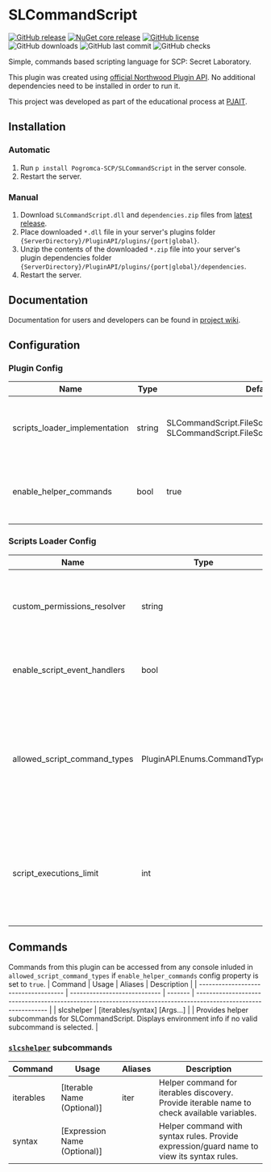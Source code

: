 # SLCommandScript
[![GitHub release](https://flat.badgen.net/github/release/Pogromca-SCP/SLCommandScript)](https://github.com/Pogromca-SCP/SLCommandScript/releases)
[![NuGet core release](https://flat.badgen.net/nuget/v/SLCommandScript.Core/latest)](https://www.nuget.org/packages/SLCommandScript.Core)
[![GitHub license](https://flat.badgen.net/github/license/Pogromca-SCP/SLCommandScript)](https://github.com/Pogromca-SCP/SLCommandScript/blob/main/LICENSE)
![GitHub downloads](https://flat.badgen.net/github/assets-dl/Pogromca-SCP/SLCommandScript)
![GitHub last commit](https://flat.badgen.net/github/last-commit/Pogromca-SCP/SLCommandScript/main)
![GitHub checks](https://flat.badgen.net/github/checks/Pogromca-SCP/SLCommandScript/main)

Simple, commands based scripting language for SCP: Secret Laboratory.

This plugin was created using [official Northwood Plugin API](https://github.com/northwood-studios/NwPluginAPI). No additional dependencies need to be installed in order to run it.

This project was developed as part of the educational process at [PJAIT](https://pja.edu.pl/en/).

## Installation
### Automatic
1. Run `p install Pogromca-SCP/SLCommandScript` in the server console.
2. Restart the server.

### Manual
1. Download `SLCommandScript.dll` and `dependencies.zip` files from [latest release](https://github.com/Pogromca-SCP/SLCommandScript/releases/latest).
2. Place downloaded `*.dll` file in your server's plugins folder `{ServerDirectory}/PluginAPI/plugins/{port|global}`.
3. Unzip the contents of the downloaded `*.zip` file into your server's plugin dependencies folder `{ServerDirectory}/PluginAPI/plugins/{port|global}/dependencies`.
4. Restart the server.

## Documentation
Documentation for users and developers can be found in [project wiki](https://github.com/Pogromca-SCP/SLCommandScript/wiki).

## Configuration
### Plugin Config
| Name                          | Type   | Default value                                                                          | Description                                                                    |
| ----------------------------- | ------ | -------------------------------------------------------------------------------------- | ------------------------------------------------------------------------------ |
| scripts_loader_implementation | string | SLCommandScript.FileScriptsLoader.FileScriptsLoader, SLCommandScript.FileScriptsLoader | Scripts loader implementation to use, provided as a fully qualified type name. |
| enable_helper_commands        | bool   | true                                                                                   | Tells whether or not helper commands should be registered in consoles.         |

### Scripts Loader Config
| Name                         | Type                        | Default value                     | Description                                                                                                          |
| ---------------------------- | --------------------------- | --------------------------------- | -------------------------------------------------------------------------------------------------------------------- |
| custom_permissions_resolver  | string                      |                                   | Custom permissions resolver implementation to use, leave empty if not needed.                                        |
| enable_script_event_handlers | bool                        | true                              | Set to false in order to disable event handling with scripts.                                                        |
| allowed_script_command_types | PluginAPI.Enums.CommandType | Console, GameConsole, RemoteAdmin | Defines allowed script command types (Console, GameConsole or RemoteAdmin), set to 0 to disable all script commands. |
| script_executions_limit      | int                         | 10                                | Defines a maximum amount of concurrent executions a single script can have, use it to set max recursion depth.       |

## Commands
Commands from this plugin can be accessed from any console inluded in `allowed_script_command_types` if `enable_helper_commands` config property is set to `true`.
| Command                              | Usage                        | Aliases | Description                                                                                                    |
| ------------------------------------ | ---------------------------- | ------- | -------------------------------------------------------------------------------------------------------------- |
| slcshelper <a name="slcshelper"></a> | [iterables/syntax] [Args...] |         | Provides helper subcommands for SLCommandScript. Displays environment info if no valid subcommand is selected. |

### [`slcshelper`](#slcshelper) subcommands
| Command   | Usage                        | Aliases | Description                                                                                 |
| --------- | ---------------------------- | ------- | ------------------------------------------------------------------------------------------- |
| iterables | [Iterable Name (Optional)]   | iter    | Helper command for iterables discovery. Provide iterable name to check available variables. |
| syntax    | [Expression Name (Optional)] |         | Helper command with syntax rules. Provide expression/guard name to view its syntax rules.   |

